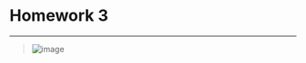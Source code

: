 # Homework 3
---
> ![image](https://github.com/user-attachments/assets/eeebaa4f-617b-416a-acfe-a0f6b590abb2)

